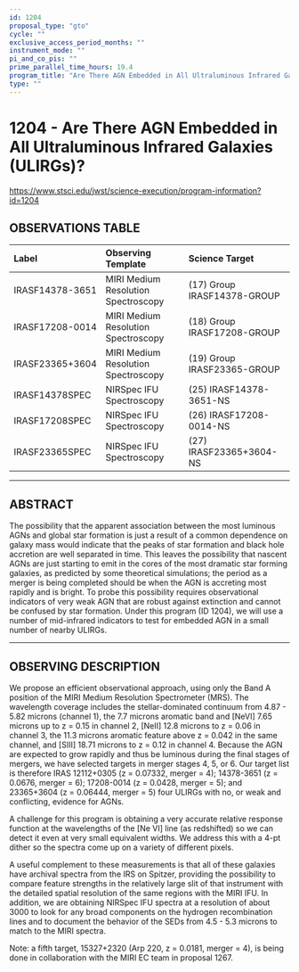 ```yaml
---
id: 1204
proposal_type: "gto"
cycle: ""
exclusive_access_period_months: ""
instrument_mode: ""
pi_and_co_pis: ""
prime_parallel_time_hours: 19.4
program_title: "Are There AGN Embedded in All Ultraluminous Infrared Galaxies (ULIRGs)?"
type: ""
---
```

# 1204 - Are There AGN Embedded in All Ultraluminous Infrared Galaxies (ULIRGs)?
https://www.stsci.edu/jwst/science-execution/program-information?id=1204
## OBSERVATIONS TABLE
| Label             | Observing Template                       | Science Target                       |
| :---------------- | :--------------------------------------- | :----------------------------------- |
| IRASF14378-3651   | MIRI Medium Resolution Spectroscopy      | (17) Group IRASF14378-GROUP          |
| IRASF17208-0014   | MIRI Medium Resolution Spectroscopy      | (18) Group IRASF17208-GROUP          |
| IRASF23365+3604   | MIRI Medium Resolution Spectroscopy      | (19) Group IRASF23365-GROUP          |
| IRASF14378SPEC    | NIRSpec IFU Spectroscopy                 | (25) IRASF14378-3651-NS              |
| IRASF17208SPEC    | NIRSpec IFU Spectroscopy                 | (26) IRASF17208-0014-NS              |
| IRASF23365SPEC    | NIRSpec IFU Spectroscopy                 | (27) IRASF23365+3604-NS              |

---

## ABSTRACT

The possibility that the apparent association between the most luminous AGNs and global star formation is just a result of a common dependence on galaxy mass would indicate that the peaks of star formation and black hole accretion are well separated in time. This leaves the possibility that nascent AGNs are just starting to emit in the cores of the most dramatic star forming galaxies, as predicted by some theoretical simulations; the period as a merger is being completed should be when the AGN is accreting most rapidly and is bright. To probe this possibility requires observational indicators of very weak AGN that are robust against extinction and cannot be confused by star formation. Under this program (ID 1204), we will use a number of mid-infrared indicators to test for embedded AGN in a small number of nearby ULIRGs.

---

## OBSERVING DESCRIPTION

We propose an efficient observational approach, using only the Band A position of the MIRI Medium Resolution Spectrometer (MRS). The wavelength coverage includes the stellar-dominated continuum from 4.87 - 5.82 microns (channel 1), the 7.7 microns aromatic band and [NeVI] 7.65 microns up to z = 0.15 in channel 2, [NeII] 12.8 microns to z = 0.06 in channel 3, the 11.3 microns aromatic feature above z = 0.042 in the same channel, and [SIII] 18.71 microns to z = 0.12 in channel 4. Because the AGN are expected to grow rapidly and thus be luminous during the final stages of mergers, we have selected targets in merger stages 4, 5, or 6. Our target list is therefore IRAS 12112+0305 (z = 0.07332, merger = 4); 14378-3651 (z = 0.0676, merger = 6); 17208-0014 (z = 0.0428, merger = 5); and 23365+3604 (z = 0.06444, merger = 5) four ULIRGs with no, or weak and conflicting, evidence for AGNs.

A challenge for this program is obtaining a very accurate relative response function at the wavelengths of the [Ne VI] line (as redshifted) so we can detect it even at very small equivalent widths.
We address this with a 4-pt dither so the spectra come up on a variety of different pixels.

A useful complement to these measurements is that all of these galaxies have archival spectra from the IRS on Spitzer, providing the possibility to compare feature strengths in the relatively large slit of that instrument with the detailed spatial resolution of the same regions with the MIRI IFU. In addition, we are obtaining NIRSpec IFU spectra at a resolution of about 3000 to look for any broad components on the hydrogen recombination lines and to document the behavior of the SEDs from 4.5 - 5.3 microns to match to the MIRI spectra.

Note: a fifth target, 15327+2320 (Arp 220, z = 0.0181, merger = 4), is being done in collaboration with the MIRI EC team in proposal 1267.
